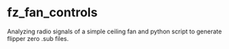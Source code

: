 # fz_fan_controls
 Analyzing radio signals of a simple ceiling fan and python script to generate flipper zero .sub files.  
